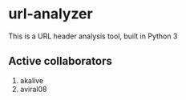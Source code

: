 # url-analyzer
This is a URL header analysis tool, built in Python 3
## Active collaborators
1) akalive
2) aviral08
